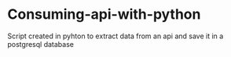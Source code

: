# Consuming-api-with-python
Script created in pyhton to extract data from an api and save it in a postgresql database
